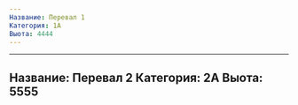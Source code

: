 ```yaml
---
Название: Перевал 1
Категория: 1А
Выота: 4444
---
```


---
Название: Перевал 2
Категория: 2А
Выота: 5555
---
